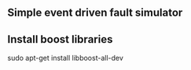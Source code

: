 ## Simple event driven fault simulator

## Install boost libraries

sudo apt-get install libboost-all-dev
